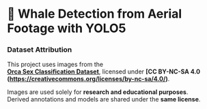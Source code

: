 # 🐋 Whale Detection from Aerial Footage with YOLO5

### Dataset Attribution

This project uses images from the  
[**Orca Sex Classification Dataset**](https://www.kaggle.com/datasets/ayodejiadeyemo/orca-sex-classification-dataset), licensed under **[CC BY-NC-SA 4.0 (https://creativecommons.org/licenses/by-nc-sa/4.0/)**.

Images are used solely for **research and educational purposes**.  
Derived annotations and models are shared under the **same license**.
